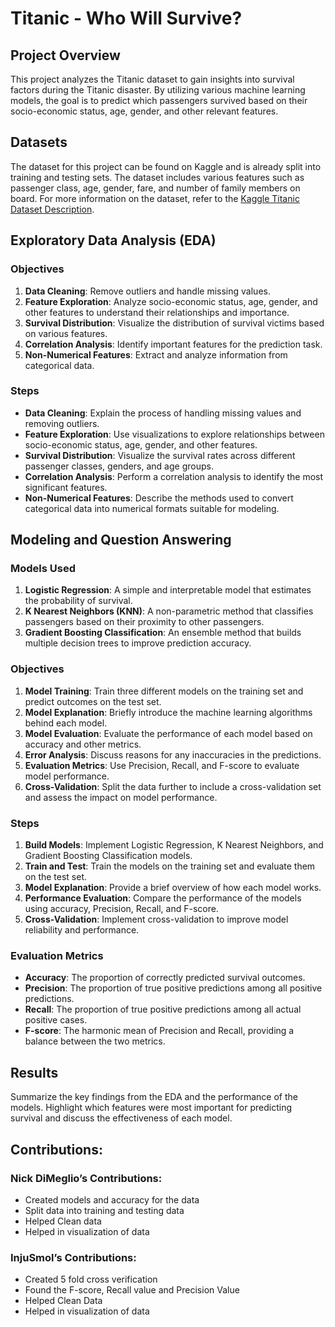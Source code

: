 # Titanic - Who Will Survive?

## Project Overview
This project analyzes the Titanic dataset to gain insights into survival factors during the Titanic disaster. By utilizing various machine learning models, the goal is to predict which passengers survived based on their socio-economic status, age, gender, and other relevant features.

## Datasets
The dataset for this project can be found on Kaggle and is already split into training and testing sets. The dataset includes various features such as passenger class, age, gender, fare, and number of family members on board. For more information on the dataset, refer to the [Kaggle Titanic Dataset Description](https://www.kaggle.com/c/titanic/data).

## Exploratory Data Analysis (EDA)
### Objectives
1. **Data Cleaning**: Remove outliers and handle missing values.
2. **Feature Exploration**: Analyze socio-economic status, age, gender, and other features to understand their relationships and importance.
3. **Survival Distribution**: Visualize the distribution of survival victims based on various features.
4. **Correlation Analysis**: Identify important features for the prediction task.
5. **Non-Numerical Features**: Extract and analyze information from categorical data.

### Steps
- **Data Cleaning**: Explain the process of handling missing values and removing outliers.
- **Feature Exploration**: Use visualizations to explore relationships between socio-economic status, age, gender, and other features.
- **Survival Distribution**: Visualize the survival rates across different passenger classes, genders, and age groups.
- **Correlation Analysis**: Perform a correlation analysis to identify the most significant features.
- **Non-Numerical Features**: Describe the methods used to convert categorical data into numerical formats suitable for modeling.

## Modeling and Question Answering
### Models Used
1. **Logistic Regression**: A simple and interpretable model that estimates the probability of survival.
2. **K Nearest Neighbors (KNN)**: A non-parametric method that classifies passengers based on their proximity to other passengers.
3. **Gradient Boosting Classification**: An ensemble method that builds multiple decision trees to improve prediction accuracy.

### Objectives
1. **Model Training**: Train three different models on the training set and predict outcomes on the test set.
2. **Model Explanation**: Briefly introduce the machine learning algorithms behind each model.
3. **Model Evaluation**: Evaluate the performance of each model based on accuracy and other metrics.
4. **Error Analysis**: Discuss reasons for any inaccuracies in the predictions.
5. **Evaluation Metrics**: Use Precision, Recall, and F-score to evaluate model performance.
6. **Cross-Validation**: Split the data further to include a cross-validation set and assess the impact on model performance.

### Steps
1. **Build Models**: Implement Logistic Regression, K Nearest Neighbors, and Gradient Boosting Classification models.
2. **Train and Test**: Train the models on the training set and evaluate them on the test set.
3. **Model Explanation**: Provide a brief overview of how each model works.
4. **Performance Evaluation**: Compare the performance of the models using accuracy, Precision, Recall, and F-score.
5. **Cross-Validation**: Implement cross-validation to improve model reliability and performance.

### Evaluation Metrics
- **Accuracy**: The proportion of correctly predicted survival outcomes.
- **Precision**: The proportion of true positive predictions among all positive predictions.
- **Recall**: The proportion of true positive predictions among all actual positive cases.
- **F-score**: The harmonic mean of Precision and Recall, providing a balance between the two metrics.

## Results
Summarize the key findings from the EDA and the performance of the models. Highlight which features were most important for predicting survival and discuss the effectiveness of each model.

## Contributions: 
### Nick DiMeglio’s Contributions:
- Created models and accuracy for the data
- Split data into training and testing data
- Helped Clean data
- Helped in visualization of data
### InjuSmol’s Contributions:
- Created 5 fold cross verification
- Found the F-score, Recall value and Precision Value
- Helped Clean Data
- Helped in visualization of data

```


